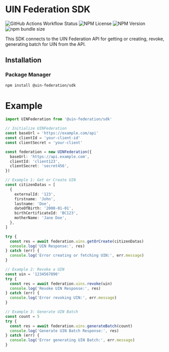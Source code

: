 # UIN Federation SDK

![GitHub Actions Workflow Status](https://img.shields.io/github/actions/workflow/status/digital-gov-mg/uin-federation/ci.yml?style=flat-square)
![NPM License](https://img.shields.io/npm/l/%40uin-federation%2Fsdk?style=flat-square)
![NPM Version](https://img.shields.io/npm/v/%40uin-federation%2Fsdk?style=flat-square)
![npm bundle size](https://img.shields.io/bundlephobia/min/%40uin-federation%2Fsdk?style=flat-square)

This SDK connects to the UIN Federation API for getting or creating, revoke, generating batch for UIN from the API.

## Installation

### Package Manager

```sh
npm install @uin-federation/sdk
```

# Example

```ts
import UINFederation from '@uin-federation/sdk'

// Initialize UINFederation
const baseUrl = 'https://example.com/api'
const clientId = 'your-client-id'
const clientSecret = 'your-client'

const federation = new UINFederation({
  baseUrl: 'https://api.example.com',
  clientId: 'client123',
  clientSecret: 'secret456',
})

// Example 1: Get or Create UIN
const citizenDatas = [
  {
    externalId: '123',
    firstname: 'John',
    lastname: 'Doe',
    dateOfBirth: '2000-01-01',
    birthCertificateId: 'BC123',
    motherName: 'Jane Doe',
  },
]

try {
  const res = await federation.uins.getOrCreate(citizenDatas)
  console.log('UIN Response:', res)
} catch (err) {
  console.log('Error creating or fetching UIN:', err.message)
}

// Example 2: Revoke a UIN
const uin = '1234567890'
try {
  const res = await federation.uins.revoke(uin)
  console.log('Revoke UIN Response:', res)
} catch (err) {
  console.log('Error revoking UIN:', err.message)
}

// Example 3: Generate UIN Batch
const count = 5
try {
  const res = await federation.uins.generateBatch(count)
  console.log('Generate UIN Batch Response:', res)
} catch (err) {
  console.log('Error generating UIN Batch:', err.message)
}
```
